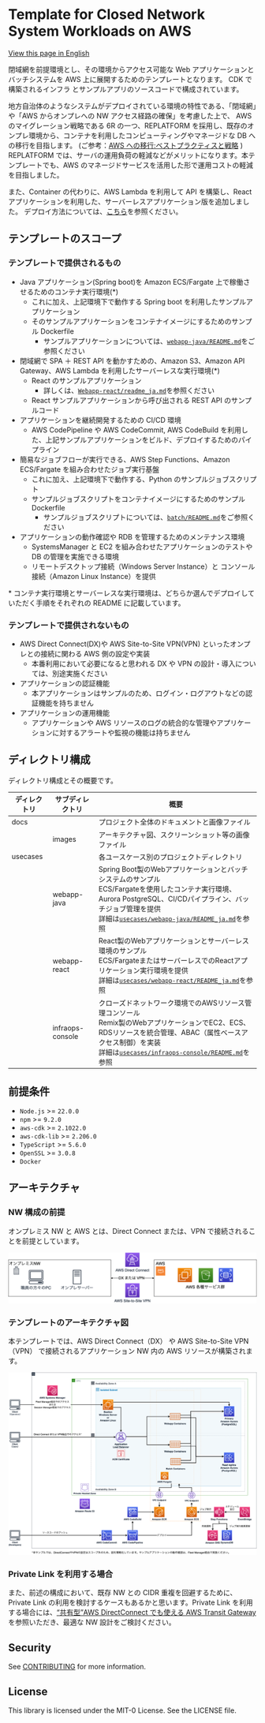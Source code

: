 # Template for Closed Network System Workloads on AWS

[View this page in English](./README.md)

閉域網を前提環境とし、その環境からアクセス可能な Web アプリケーションとバッチシステムを AWS 上に展開するためのテンプレートとなります。
CDK で構築されるインフラ とサンプルアプリのソースコードで構成されています。

地方自治体のようなシステムがデプロイされている環境の特性である、「閉域網」や「AWS からオンプレへの NW アクセス経路の確保」を考慮した上で、
AWS のマイグレーション戦略である 6R の一つ、REPLATFORM を採用し、既存のオンプレ環境から、コンテナを利用したコンピューティングやマネージドな DB への移行を目指します。
(ご参考：[AWS への移行:ベストプラクティスと戦略](https://pages.awscloud.com/rs/112-TZM-766/images/Migrating-to-AWS_Best-Practices-and-Strategies_eBook.pdf)
)
REPLATFORM では、サーバの運用負荷の軽減などがメリットになります。本テンプレートでも、AWS のマネージドサービスを活用した形で運用コストの軽減を目指しました。

また、Container の代わりに、AWS Lambda を利用して API を構築し、React アプリケーションを利用した、サーバーレスアプリケーション版を追加しました。
デプロイ方法については、[こちら](./infra/README_serverless_ja.md)を参照ください。

## テンプレートのスコープ

### テンプレートで提供されるもの

- Java アプリケーション(Spring boot)を Amazon ECS/Fargate 上で稼働させるためのコンテナ実行環境(\*)
  - これに加え、上記環境下で動作する Spring boot を利用したサンプルアプリケーション
  - そのサンプルアプリケーションをコンテナイメージにするためのサンプル Dockerfile
    - サンプルアプリケーションについては、[`webapp-java/README.md`](./usecases/webapp-java/README_ja.md)をご参照ください
- 閉域網で SPA ＋ REST API を動かすための、Amazon S3、Amazon API Gateway、AWS Lambda を利用したサーバーレスな実行環境(\*)
  - React のサンプルアプリケーション
    - 詳しくは、[`Webapp-react/readme_ja.md`](./usecase/webapp-react/README_ja.md)を参照ください
  - React サンプルアプリケーションから呼び出される REST API のサンプルコード
- アプリケーションを継続開発するための CI/CD 環境
  - AWS CodePipeline や AWS CodeCommit, AWS CodeBuild を利用した、上記サンプルアプリケーションをビルド、デプロイするためのパイプライン
- 簡易なジョブフローが実行できる、AWS Step Functions、Amazon ECS/Fargate を組み合わせたジョブ実行基盤
  - これに加え、上記環境下で動作する、Python のサンプルジョブスクリプト
  - サンプルジョブスクリプトをコンテナイメージにするためのサンプル Dockerfile
    - サンプルジョブスクリプトについては、[`batch/README.md`](../batch/README_ja.md)をご参照ください
- アプリケーションの動作確認や RDB を管理するためのメンテナンス環境
  - SystemsManager と EC2 を組み合わせたアプリケーションのテストや DB の管理を実施できる環境
  - リモートデスクトップ接続（Windows Server Instance）と コンソール接続（Amazon Linux Instance）を提供

\* コンテナ実行環境とサーバーレスな実行環境は、どちらか選んでデプロイしていただく手順をそれぞれの README に記載しています。

### テンプレートで提供されないもの

- AWS Direct Connect(DX)や AWS Site-to-Site VPN(VPN) といったオンプレとの接続に関わる AWS 側の設定や実装
  - 本番利用において必要になると思われる DX や VPN の設計・導入については、別途実施ください
- アプリケーションの認証機能
  - 本アプリケーションはサンプルのため、ログイン・ログアウトなどの認証機能を持ちません
- アプリケーションの運用機能
  - アプリケーションや AWS リソースのログの統合的な管理やアプリケーションに対するアラートや監視の機能は持ちません

## ディレクトリ構成

ディレクトリ構成とその概要です。

| ディレクトリ | サブディレクトリ | 概要                                                                                                                                                                                                                                                                                                                         |
| ------------ | ---------------- | ---------------------------------------------------------------------------------------------------------------------------------------------------------------------------------------------------------------------------------------------------------------------------------------------------------------------------- |
| docs         |                  | プロジェクト全体のドキュメントと画像ファイル                                                                                                                                                                                                                                                                                 |
|              | images           | アーキテクチャ図、スクリーンショット等の画像ファイル                                                                                                                                                                                                                                                                         |
| usecases     |                  | 各ユースケース別のプロジェクトディレクトリ                                                                                                                                                                                                                                                                                   |
|              | webapp-java      | Spring Boot製のWebアプリケーションとバッチシステムのサンプル<br>ECS/Fargateを使用したコンテナ実行環境、Aurora PostgreSQL、CI/CDパイプライン、バッチジョブ管理を提供<br>詳細は[`usecases/webapp-java/README_ja.md`](./usecases/webapp-java/README_ja.md)を参照                                                              |
|              | webapp-react     | React製のWebアプリケーションとサーバーレス環境のサンプル<br>ECS/FargateまたはサーバーレスでのReactアプリケーション実行環境を提供<br>詳細は[`usecases/webapp-react/README_ja.md`](./usecases/webapp-react/README_ja.md)を参照                                                                                                |
|              | infraops-console | クローズドネットワーク環境でのAWSリソース管理コンソール<br>Remix製のWebアプリケーションでEC2、ECS、RDSリソースを統合管理、ABAC（属性ベースアクセス制御）を実装<br>詳細は[`usecases/infraops-console/README.md`](./usecases/infraops-console/README.md)を参照                                                              |

## 前提条件

- `Node.js` >= `22.0.0`
- `npm` >= `9.2.0`
- `aws-cdk` >= `2.1022.0`
- `aws-cdk-lib` >= `2.206.0`
- `TypeScript` >= `5.6.0`
- `OpenSSL` >= `3.0.8`
- `Docker`

## アーキテクチャ

### NW 構成の前提

オンプレミス NW と AWS とは、Direct Connect または、VPN で接続されることを前提としています。

![接続方式概要図](./docs/images/prerequirsite_ja.png)

### テンプレートのアーキテクチャ図

本テンプレートでは、AWS Direct Connect（DX） や AWS Site-to-Site VPN（VPN） で接続されるアプリケーション NW 内の AWS リソースが構築されます。

![アーキテクチャ図](./docs/images/template_architecture_ja.png)

### Private Link を利用する場合

また、前述の構成において、既存 NW との CIDR 重複を回避するために、Private Link の利用を検討するケースもあるかと思います。Private Link を利用する場合には、[“共有型”AWS DirectConnect でも使える AWS Transit Gateway](https://aws.amazon.com/jp/blogs/news/aws-transit-gateway-with-shared-directconnect/)を参照いただき、最適な NW 設計をご検討ください。

## Security

See [CONTRIBUTING](CONTRIBUTING.md#Security-issue-notifications) for more information.

## License

This library is licensed under the MIT-0 License. See the LICENSE file.

